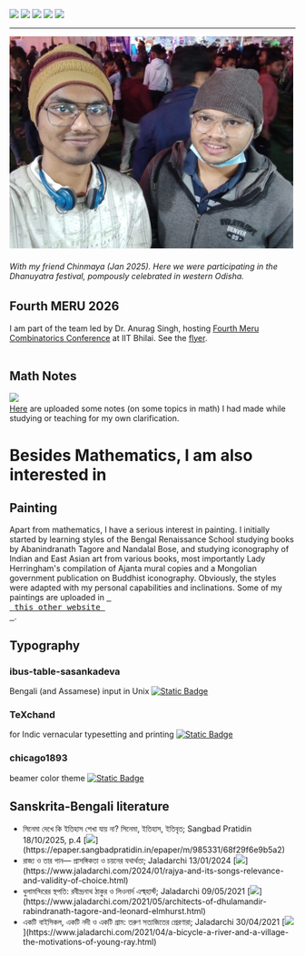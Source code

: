 [![](https://img.shields.io/badge/Home-red?style=for-the-badge)](https://anamitro.github.io/)
[![](https://img.shields.io/badge/Research-red?style=for-the-badge)](https://anamitro.github.io/research.html)
[![](https://img.shields.io/badge/Talks-red?style=for-the-badge)](https://anamitro.github.io/talks.html)
[![](https://img.shields.io/badge/Teaching-red?style=for-the-badge)](https://anamitro.github.io/teaching.html)
[![](https://img.shields.io/badge/Other_stuff-yellow?style=for-the-badge)](https://anamitro.github.io/hobbies.html)

_____
<img src="pictures/dhanuyatra.jpg" alt="drawing" width="500"/>

###### With my friend Chinmaya (Jan 2025). Here we were participating in the Dhanuyatra festival, pompously celebrated in western Odisha.

## Fourth MERU 2026
I am part of the team led by Dr. Anurag Singh, hosting <a href="https://events.iitbhilai.ac.in/meru2026">Fourth Meru Combinatorics Conference</a> at IIT Bhilai. See the <a href="https://events.iitbhilai.ac.in/meru2026">flyer</a>.<br><br>

## Math Notes
[![](https://img.shields.io/badge/Math_Notes-blue?style=for-the-badge)](https://anamitro.github.io/notes)<br>[Here](https://anamitro.github.io/notes) are uploaded some notes (on some topics in math) I had made while studying or teaching for my own clarification.


# Besides Mathematics, I am also interested in

## Painting

Apart from mathematics, I have a serious interest in painting. I initially started by learning styles of the Bengal Renaissance School studying books by Abanindranath Tagore and Nandalal Bose, and studying iconography of Indian and East Asian art from various books, most importantly Lady Herringham's compilation of Ajanta mural copies and a Mongolian government publication on Buddhist iconography. Obviously, the styles were adapted with my personal capabilities and inclinations. Some of my paintings are uploaded in [<kbd> <br> this other website <br> </kbd>](https://sites.google.com/view/ani-paint).

## Typography

### ibus-table-sasankadeva
Bengali (and Assamese) input in Unix [![Static Badge](https://img.shields.io/badge/码শ-rgb(255%2C%20153%2C%2051)?&color=rgb(255%2C%20153%2C%2051))](https://anamitro.github.io/ibus-table-sasankadeva)

### TeXchand
for Indic vernacular typesetting and printing [![Static Badge](https://img.shields.io/badge/চাঁদ-white?style=plastic&label=TeX&labelColor=black&color=white)](https://anamitro.github.io/TeXchand/)

### chicago1893
beamer color theme [![Static Badge](https://img.shields.io/badge/1893-rgb(255%2C%20153%2C%2051)?label=chicago&labelColor=rgb(128%2C%200%2C%200))](https://anamitro.github.io/beamercolortheme-chicago1893)

## Sanskrita-Bengali literature
- সিনেমা দেখে কি ইতিহাস শেখা যায় না? সিনেমা, ইতিহাস, ইতিবৃত; Sangbad Pratidin 18/10/2025, p.4 [![](https://img.shields.io/badge/Read-blue?)](https://epaper.sangbadpratidin.in/epaper/m/985331/68f29f6e9b5a2)
- রাজ্য ও তার গান— প্রাসঙ্গিকতা ও চয়নের যথার্থতা; Jaladarchi 13/01/2024 [![](https://img.shields.io/badge/Read-blue?)](https://www.jaladarchi.com/2024/01/rajya-and-its-songs-relevance-and-validity-of-choice.html)
- ধুলামন্দিরের স্থপতি: রবীন্দ্রনাথ ঠাকুর ও লিওনার্দ এল্ম্‌হার্স্ট; Jaladarchi 09/05/2021 [![](https://img.shields.io/badge/Read-blue?)](https://www.jaladarchi.com/2021/05/architects-of-dhulamandir-rabindranath-tagore-and-leonard-elmhurst.html)
- একটি বাইসিকল, একটি নদী ও একটি গ্রাম: তরুণ সত্যজিতের প্রেরণারা; Jaladarchi 30/04/2021 [![](https://img.shields.io/badge/Read-blue?)](https://www.jaladarchi.com/2021/04/a-bicycle-a-river-and-a-village-the-motivations-of-young-ray.html)

